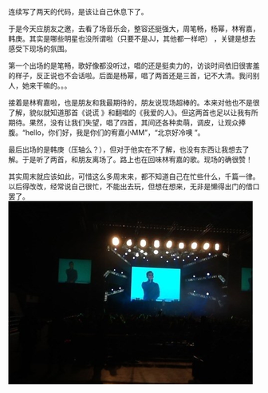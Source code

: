 连续写了两天的代码，是该让自己休息下了。

于是今天应朋友之邀，去看了场音乐会，整容还挺强大，周笔畅，杨幂，林宥嘉，韩庚。其实是哪些明星也没所谓啦（只要不是JJ，其他都一样吧） ，关键是想去感受下现场的氛围。

第一个出场的是笔畅，歌好像都没听过，唱的还是挺卖力的，访谈时间依旧很害羞的样子，反正说也不会话啦。后面是杨幂，唱了两首还是三首，记不大清。我问别人，她来干嘛的。。。

接着是林宥嘉啦，也是朋友和我最期待的，朋友说现场超棒的。本来对他也不是很了解，貌似就知道那首《说谎 》和翻唱的《我爱的人》。但这两首也足以让我有所期待。果然，没有让我们失望，唱了四首，其间还各种卖萌，调皮，让观众捧腹。“hello，你们好，我是你们的宥嘉小MM”，“北京好冷噢 ”。

最后出场的是韩庚（压轴么？），但对于他实在不了解，也没有东西让我想去了解。于是听了两首，和朋友离场了。路上也在回味林宥嘉的歌。现场的确很赞！

其实周末就应该如此，可惜这么多周末来，都不知道自己在忙些什么，千篇一律。以后得改改，经常说自己很忙，不能出去玩，但想在想来，无非是懒得出门的借口罢了。
<img src="/blog/images/migumusic.jpg" />
